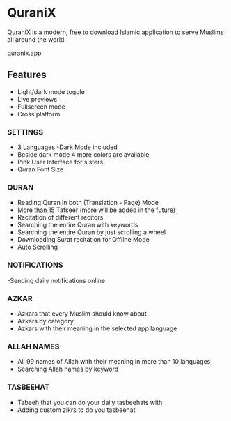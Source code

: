 
# QuraniX

QuraniX is a modern, free to download Islamic application to serve Muslims all around the world.

quranix.app


## Features

- Light/dark mode toggle
- Live previews
- Fullscreen mode
- Cross platform

### SETTINGS
- 3 Languages
-Dark Mode included
- Beside dark mode 4 more colors are available
- Pink User Interface for sisters
- Quran Font Size

### QURAN
- Reading Quran in both (Translation - Page) Mode
- More than 15 Tafseer (more will be added in the future)
- Recitation of different recitors
- Searching the entire Quran with keywords
- Searching the entire Quran by just scrolling a wheel
- Downloading Surat recitation for Offline Mode
- Auto Scrolling

### NOTIFICATIONS
-Sending daily notifications online

### AZKAR
- Azkars that every Muslim should know about
- Azkars by category
- Azkars with their meaning in the selected app language

### ALLAH NAMES
- All 99 names of Allah with their meaning in more than 10 languages
- Searching Allah names by keyword

### TASBEEHAT
- Tabeeh that you can do your daily tasbeehats with
- Adding custom zikrs to do you tasbeehat




